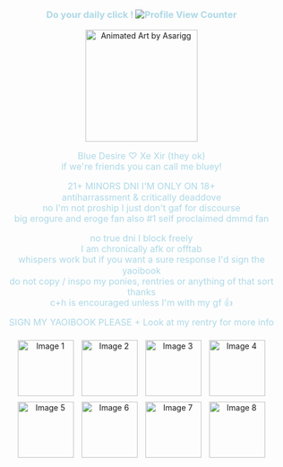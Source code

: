<h3 align="center" style="color: #add8e6; line-height: 1.2;">
  <strong><a href="https://arab.org/click-to-help/palestine/" style="color: #add8e6; text-decoration: none;">Do your daily click !</a></strong>
  <img src="https://komarev.com/ghpvc/?username=goreporn&style=flat-square&color=blue" alt="Profile View Counter" />
</h3>

<p align="center">
  <img src="https://i.postimg.cc/NfVPbkzJ/art-by-asarigg.gif" width="200" alt="Animated Art by Asarigg" />
</p>

<div align="center" style="color: #add8e6; font-size: 1rem; line-height: 1.2;">
  <!-- First Paragraph -->
  <p>
    Blue Desire ♡ Xe Xir (they ok) <br>
    if we're friends you can call me bluey!
  </p>

  <!-- Second Paragraph -->
  <p>
    21+ MINORS DNI I'M ONLY ON 18+ <br>
    antiharrassment & critically deaddove <br>
    no I'm not proship I just don't gaf for discourse <br>
    big erogure and eroge fan also #1 self proclaimed dmmd fan
  </p>

  <!-- Third Paragraph -->
  <p>
    no true dni I block freely <br>
    I am chronically afk or offtab <br>
    whispers work but if you want a sure response I'd sign the yaoibook <br>
    do not copy / inspo my ponies, rentries or anything of that sort thanks <br>
    c+h is encouraged unless I'm with my gf 👍
  </p>

  <a href="https://slyblue.atabook.org/" style="color: #add8e6; text-decoration: none;">SIGN MY YAOIBOOK PLEASE</a> + 
  <a href="https://rentry.co/slyblue" style="color: #add8e6; text-decoration: none;">Look at my rentry for more info</a>
</div>

<div align="center" style="margin-top: 10px;">
  <img src="https://i.postimg.cc/25C7r09S/image.jpg" alt="Image 1" style="width: 100px; margin: 5px;">
  <img src="https://i.postimg.cc/3xYtxrdh/image5.jpg" alt="Image 2" style="width: 100px; margin: 5px;">
  <img src="https://i.postimg.cc/ZKrfmvYj/image6.jpg" alt="Image 3" style="width: 100px; margin: 5px;">
  <img src="https://i.postimg.cc/9F3xsY2r/image7.jpg" alt="Image 4" style="width: 100px; margin: 5px;">
  <img src="https://i.postimg.cc/Kc3q9sd6/image8.jpg" alt="Image 5" style="width: 100px; margin: 5px;">
  <img src="https://i.postimg.cc/fyd8JJcz/image9.jpg" alt="Image 6" style="width: 100px; margin: 5px;">
  <img src="https://i.postimg.cc/vZT6zCK9/image11.jpg" alt="Image 7" style="width: 100px; margin: 5px;">
  <img src="https://i.postimg.cc/c4XnfdF0/image10.jpg" alt="Image 8" style="width: 100px; margin: 5px;">
</div>


